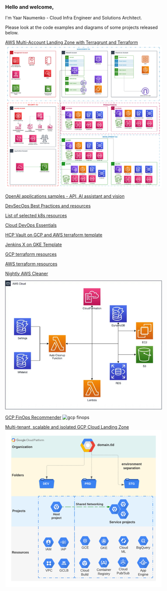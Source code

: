 ### Hello and welcome,

I'm Yaar Naumenko - Cloud Infra Engineer and Solutions Architect.

Please look at the code examples and diagrams of some projects released below. 

[AWS Multi-Account Landing Zone with Terragrunt and Terraform](https://github.com/cloudon-one/aws-terragrunt-configuration)
![aws-terragrunt-lz](https://github.com/cloudon-one/aws-terragrunt-configuration/blob/main/aws/aws-landing-zone.png)

[OpenAI applications samples -  API, AI assistant and vision](https://github.com/cloudon-one/genai)

[DevSecOps Best Practices and resources](https://github.com/cloudon-one/DevSecOps)

[List of selected k8s resources](https://github.com/cloudon-one/k8s-resources)

[Cloud DevOps Essentials](https://github.com/cloudon-one/devops-toolset) 

[HCP Vault on GCP and AWS terraform template](https://github.com/cloudon-one/vault)

[Jenkins X on GKE Template](https://github.com/cloudon-one/jx-cicd)

[GCP terraform resources](https://github.com/cloudon-one/gcp-terraform-resources) 

[AWS terraform resources](https://github.com/cloudon-one/aws-tf-modules) 

[Nightly AWS Cleaner](https://github.com/cloudon-one/aws-cleaner)

![aws cleaner hld](https://github.com/cloudon-one/aws-cleaner/blob/main/image_original.jpeg)

[GCP FinOps Recommender](https://github.com/cloudon-one/gcp-finops-recommender)
![gcp finops](https://github.com/cloudon-one/gcp-finops-recommender/blob/main/image_fixed_width.png)

[Multi-tenant, scalable and isolated GCP Cloud Landing Zone](https://github.com/cloudon-one/snippet)
![gcp snippet](https://github.com/cloudon-one/snippet/blob/main/GCP%20HLD%20-%20SNIPPET-GCP.png)


